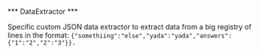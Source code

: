 *** DataExtractor ***

Specific custom JSON data extractor to extract data from a big registry of lines in the format:
`{"somethiing":"else","yada":"yada","answers":{"1":"2","2":"3"}}.`